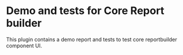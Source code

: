 Demo and tests for Core Report builder
=============================

This plugin contains a demo report and tests to test core reportbuilder component UI.